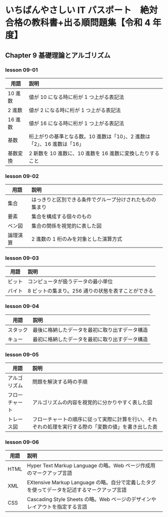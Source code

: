 # いちばんやさしい IT パスポート　絶対合格の教科書+出る順問題集【令和 4 年度】

## Chapter 9 基礎理論とアルゴリズム

### lesson 09-01

| 用語     | 説明                                                                    |
| -------- | :---------------------------------------------------------------------- |
| 10 進数  | 値が 10 になる時に桁が 1 つ上がる表記法                                 |
| 2 進数   | 値が 2 になる時に桁が 1 つ上がる表記法                                  |
| 16 進数  | 値が 16 になる時に桁が 1 つ上がる表記法                                 |
| 基数     | 桁上がりの基準となる数。10 進数は「10」、2 進数は「2」、16 進数は「16」 |
| 基数変換 | 2 新数を 10 進数に、10 進数を 16 進数に変換したりすること               |

### lesson 09-02

| 用語     | 説明                                                     |
| -------- | :------------------------------------------------------- |
| 集合     | はっきりと区別できる条件でグループ分けされたものの集まり |
| 要素     | 集合を構成する個々のもの                                 |
| ベン図   | 集合の関係を視覚的に表した図                             |
| 論理演算 | 2 進数の 1 桁のみを対象とした演算方式                    |

### lesson 09-03

| 用語   | 説明                                               |
| ------ | :------------------------------------------------- |
| ビット | コンピュータが扱うデータの最小単位                 |
| バイト | 8 ビットの集まり。256 通りの状態を表すことができる |

### lesson 09-04

| 用語     | 説明                                           |
| -------- | :--------------------------------------------- |
| スタック | 最後に格納したデータを最初に取り出すデータ構造 |
| キュー   | 最初に格納したデータを最初に取り出すデータ構造 |

### lesson 09-05

| 用語           | 説明                                                                                                 |
| -------------- | :--------------------------------------------------------------------------------------------------- |
| アルゴリズム   | 問題を解決する時の手順                                                                               |
| フローチャート | アルゴリズムの内容を視覚的に分かりやすく表した図                                                     |
| トレース図     | フローチャートの順序に従って実際に計算を行い、それぞれの処理を実行する際の「変数の値」を書き出した表 |

### lesson 09-06

| 用語 | 説明                                                                                       |
| ---- | :----------------------------------------------------------------------------------------- |
| HTML | Hyper Text Markup Language の略。Web ページ作成用のマークアップ言語                        |
| XML  | EXtensive Markup Language の略。自分で定義したタグを使ってデータを記述するマークアップ言語 |
| CSS  | Cascading Style Sheets の略。Web ページのデザインやレイアウトを指定する言語                |
